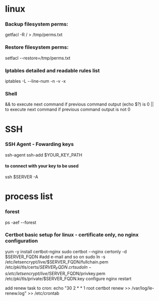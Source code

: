 # linux

### Backup filesystem perms:
getfacl -R / > /tmp/perms.txt
### Restore filesystem perms:
setfacl --restore=/tmp/perms.txt


### Iptables detailed and readable rules list
iptables -L --line-num -n -v -x


### Shell
&& to execute next command if previous command output (echo $?) is 0
|| to execute next command if previous command output is not 0 


# SSH
### SSH Agent - Fowarding keys
ssh-agent
ssh-add $YOUR_KEY_PATH
#### to connect with your key to be used
ssh $SERVER -A


# process list
### forest
ps -aef --forest


### Certbot basic setup for linux - certificate only, no nginx configuration
 yum -y install certbot-nginx
 sudo certbot --nginx certonly -d $SERVER_FQDN #add e-mail and so on
 sudo ln -s /etc/letsencrypt/live/$SERVER_FQDN/fullchain.pem /etc/pki/tls/certs/$SERVER_FQDN.crt
 sudo ln -s /etc/letsencrypt/live/$SERVER_FQDN/privkey.pem /etc/pki/tls/private/$SERVER_FQDN.key
 configure nginx
 restart
 
 add renew task to cron: echo "30 2 * * 1 root certbot renew >> /var/log/le-renew.log" >> /etc/crontab
